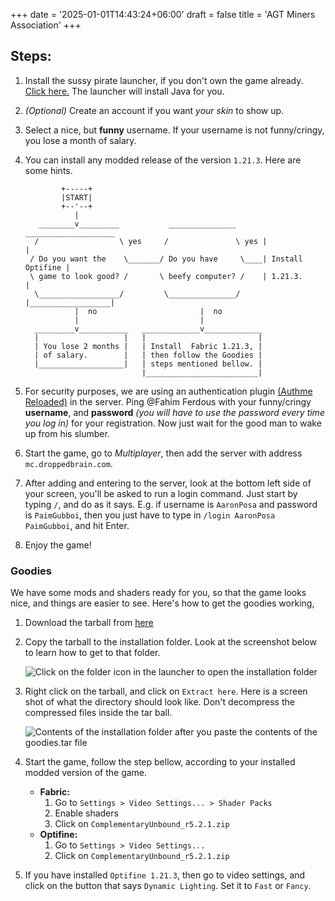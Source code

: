 +++
date = '2025-01-01T14:43:24+06:00'
draft = false
title = 'AGT Miners Association'
+++

## Steps:

1. Install the sussy pirate launcher, if you don't own the game already. [Click here.](https://llaun.ch/en) The launcher will install Java for you.

1. _(Optional)_ Create an account if you want _your skin_ to show up.
1. Select a nice, but **funny** username. If your username is not funny/cringy, you lose a month of salary.
1. You can install any modded release of the version `1.21.3`. Here are some hints.

   ```goat
           +-----+
           |START|
           +--'--+
              |
      ________v_________           _______________      ____________________
     /                  \ yes     /               \ yes |                  |
    / Do you want the    \_______/ Do you have     \____| Install Optifine |
    \ game to look good? /       \ beefy computer? /    | 1.21.3.          |
     \__________________/         \_______________/     |__________________|
              |  no                       |  no
              |                           |
     _________v___________   _____________v_____________
     |                   |   |                         |
     | You lose 2 months |   | Install  Fabric 1.21.3, |
     | of salary.        |   | then follow the Goodies |
     |___________________|   | steps mentioned bellow. |
                             |_________________________|
   ```

1. For security purposes, we are using an authentication plugin [(Authme Reloaded)](https://www.spigotmc.org/resources/authmereloaded.6269/) in the server. Ping @Fahim Ferdous with your funny/cringy **username**, and **password** _(you will have to use the password every time you log in)_ for your registration. Now just wait for the good man to wake up from his slumber.
1. Start the game, go to _Multiplayer_, then add the server with address `mc.droppedbrain.com`.
1. After adding and entering to the server, look at the bottom left side of your screen, you'll be asked to run a login command. Just start by typing `/`, and do as it says. E.g. if username is `AaronPosa` and password is `PaimGubboi`, then you just have to type in `/login AaronPosa PaimGubboi`, and hit Enter.
1. Enjoy the game!

### Goodies

We have some mods and shaders ready for you, so that the game looks nice, and things are easier to see. Here's how to get the goodies working,

1. Download the tarball from [here](/goodies.tar)

1. Copy the tarball to the installation folder. Look at the screenshot below to learn how to get to that folder.

   ![Click on the folder icon in the launcher to open the installation folder](/images/get_to_installation_folder.png)

1. Right click on the tarball, and click on `Extract here`. Here is a screen shot of what the directory should look like. Don't decompress the compressed files inside the tar ball.

   ![Contents of the installation folder after you paste the contents of the goodies.tar file](/images/installation_folder_after_goodies.jpg)

1. Start the game, follow the step bellow, according to your installed modded version of the game.

   - **Fabric:**
     1. Go to `Settings > Video Settings... > Shader Packs`
     1. Enable shaders
     1. Click on `ComplementaryUnbound_r5.2.1.zip`
   - **Optifine:**
     1. Go to `Settings > Video Settings...`
     1. Click on `ComplementaryUnbound_r5.2.1.zip`

1. If you have installed `Optifine 1.21.3`, then go to video settings, and click on the button that says `Dynamic Lighting`. Set it to `Fast` or `Fancy`.
